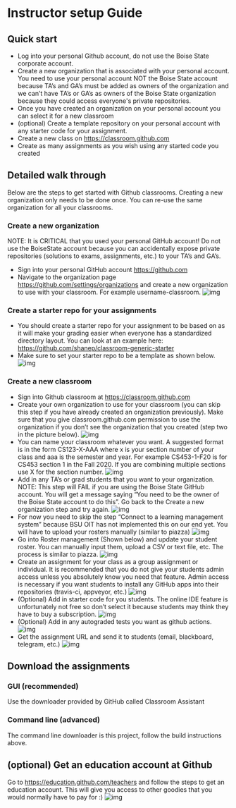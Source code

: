 # Instructor setup Guide

## Quick start
- Log into your personal Github account, do not use the Boise State
  corporate account.
- Create a new organization that is associated with your personal
  account. You need to use your personal account NOT the Boise State
  account because TA’s and GA’s must be added as owners of the
  organization and we can’t have TA’s or GA’s as owners of the Boise
  State organization because they could access everyone's private
  repositories.
- Once you have created an organization on your personal account you
  can select it for a new classroom
- (optional) Create a template repository on your personal account
  with any starter code for your assignment.
- Create a new class on https://classroom.github.com
- Create as many assignments as you wish using any started code you
  created

## Detailed walk through

Below are the steps to get started with Github classrooms. Creating a
new organization only needs to be done once. You can re-use the same
organization for all your classrooms.

### Create a new organization

NOTE: It is CRITICAL that you used your personal GitHub account! Do
not use the BoiseState account because you can accidentally expose
private repositories (solutions to exams, assignments, etc.) to your
TA’s and GA’s.

- Sign into your personal GitHub account https://github.com
- Navigate to the organization page
  https://github.com/settings/organizations and create a new
  organization to use with your classroom. For example
  username-classroom.
![img](img/image1.png)

### Create a starter repo for your assignments

- You should create a starter repo for your assignment to be based on
as it will make your grading easier when everyone has a standardized
directory layout. You can look at an example here:
https://github.com/shanep/classroom-generic-starter
- Make sure to set your starter repo to be a template as shown below.
![img](img/image2.png)

### Create a new classroom

- Sign into Github classroom at https://classroom.github.com
- Create your own organization to use for your classroom (you can skip
  this step if you have already created an organization
  previously). Make sure that you give classroom.github.com permission
  to use the organization if you don’t see the organization that you
  created (step two in the picture below).
![img](img/image3.png)
- You can name your classroom whatever you want. A suggested format is
  in the form CS123-X-AAA where x is your section number of your
  class and aaa is the semester and year. For example CS453-1-F20 is
  for CS453 section 1 in the Fall 2020. If you are combining
  multiple sections use X for the section number.
![img](img/image4.png)
- Add in any TA’s or grad students that you want to your
  organization. NOTE: This step will FAIL if you are using the Boise
  State GitHub account. You will get a message saying “You need to be
  the owner of the Boise State account to do this”. Go back to the
  Create a new organization step and try again.
![img](img/image5.png)
- For now you need to skip the step “Connect to a learning management
  system” because BSU OIT has not implemented this on our end yet. You
  will have to upload your rosters manually (similar to piazza)
![img](img/image6.png)
- Go into Roster management (Shown below) and update your student
  roster. You can manually input them, upload a CSV or text file,
  etc. The process is similar to piazza.
![img](img/image7.png)
- Create an assignment for your class as a group assignment or
  individual. It is recommended that you do not give your students
  admin access unless you absolutely know you need that feature. Admin
  access is necessary if you want students to install any GitHub apps
  into their repositories (travis-ci, appveyor, etc.)
![img](img/image8.png)
- (Optional) Add in starter code for you students. The online IDE
  feature is unfortunately not free so don’t select it because
  students may think they have to buy a subscription.
![img](img/image9.png)
- (Optional) Add in any autograded tests you want as github actions.
![img](img/image10.png)
- Get the assignment URL and send it to students (email, blackboard,
  telegram, etc.)
![img](img/image11.png)

## Download the assignments

### GUI (recommended)

Use the downloader provided by GitHub called Classroom Assistant

### Command line (advanced)

The command line downloader is this project, follow the build
instructions above.

## (optional) Get an education account at Github

Go to https://education.github.com/teachers and follow the steps to
get an education account. This will give you access to other goodies
that you would normally have to pay for :)
![img](img/image12.png)
